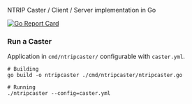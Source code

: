 NTRIP Caster / Client / Server implementation in Go

[![Go Report Card](https://goreportcard.com/badge/github.com/go-gnss/ntrip)](https://goreportcard.com/report/github.com/go-gnss/ntrip)

### Run a Caster 
Application in `cmd/ntripcaster/` configurable with `caster.yml`.

```
# Building
go build -o ntripcaster ./cmd/ntripcaster/ntripcaster.go

# Running 
./ntripcaster --config=caster.yml
```
